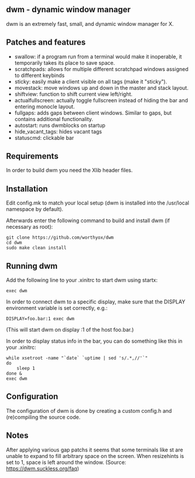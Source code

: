 ## dwm - dynamic window manager

dwm is an extremely fast, small, and dynamic window manager for X.


## Patches and features

- swallow: if a program run from a terminal would make it inoperable, it temporarily takes its place to save space.
- scratchpads: allows for multiple different scratchpad windows assigned to different keybinds
- sticky: easily make a client visible on all tags (make it "sticky").
- movestack: move windows up and down in the master and stack layout.
- shiftview: function to shift current view left/right.
- actualfullscreen: actually toggle fullscreen instead of hiding the bar and entering monocle layout.
- fullgaps: adds gaps between client windows. Similar to gaps, but contains additional functionality.
- autostart: runs dwmblocks on startup
- hide_vacant_tags: hides vacant tags
- statuscmd: clickable bar


## Requirements

In order to build dwm you need the Xlib header files.


## Installation

Edit config.mk to match your local setup (dwm is installed into
the /usr/local namespace by default).

Afterwards enter the following command to build and install dwm (if
necessary as root):

```
git clone https://github.com/worthyox/dwm
cd dwm
sudo make clean install
```

## Running dwm

Add the following line to your .xinitrc to start dwm using startx:

```
exec dwm
```

In order to connect dwm to a specific display, make sure that
the DISPLAY environment variable is set correctly, e.g.:

```
DISPLAY=foo.bar:1 exec dwm
```

(This will start dwm on display :1 of the host foo.bar.)

In order to display status info in the bar, you can do something
like this in your .xinitrc:

```
while xsetroot -name "`date` `uptime | sed 's/.*,//'`"
do
    sleep 1
done &
exec dwm
```


## Configuration

The configuration of dwm is done by creating a custom config.h
and (re)compiling the source code.


## Notes

After applying various gap patchs it seems that some terminals like
st are unable to expand to fill arbitrary space on the screen. When
resizehints is set to 1, space is left around the window.
(Source: https://dwm.suckless.org/faq)
